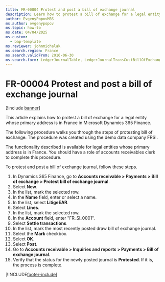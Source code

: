 ```yaml
--- 
title: FR-00004 Protest and post a bill of exchange journal
description: Learn how to protest a bill of exchange for a legal entity whose primary address is in France in Microsoft Dynamics 365 Finance.
author: EvgenyPopovMBS
ms.author: evgenypopov
ms.topic: how-to
ms.date: 04/04/2025
ms.custom: 
  - bap-template
ms.reviewer: johnmichalak  
ms.search.region: France
ms.search.validFrom: 2016-06-30
ms.search.form: LedgerJournalTable, LedgerJournalTransCustBillOfExchange, CustOpenTrans
---
```


# FR-00004 Protest and post a bill of exchange journal

[!include [banner](../../includes/banner.md)]

This article explains how to protest a bill of exchange for a legal entity whose primary address is in France in Microsoft Dynamics 365 Finance.

The following procedure walks you through the steps of protesting bill of exchange. The procedure was created using the demo data company FRSI. 

The functionality described is available for legal entities whose primary address is in France. You should have a role of accounts receivables clerk to complete this procedure.

To protest and post a bill of exchange journal, follow these steps.

1. In Dynamics 365 Finance, go to **Accounts receivable \> Payments \> Bill of exchange \> Protest bill of exchange journal**.
1. Select **New**.
1. In the list, mark the selected row.
1. In the **Name** field, enter or select a name.
1. In the list, select **LitigeEAR**.  
1. Select **Lines**.
1. In the list, mark the selected row.
1. In the **Account** field, enter "FR_SI_0001".
1. Select **Settle transactions**.
1. In the list, mark the most recently posted draw bill of exchange journal. 
1. Select the **Mark** checkbox.
1. Select **OK**.
1. Select **Post**.
1. Go to **Accounts receivable \> Inquiries and reports \> Payments \> Bill of exchange journal**.
1. Verify that the status for the newly posted journal is **Protested**. If it is, the process is complete. 



[!INCLUDE[footer-include](../../../includes/footer-banner.md)]
